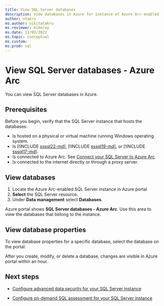 ```yaml
---
title: View SQL Server databases
description: View databases in Azure for instance of Azure Arc-enabled SQL Server. Use to help manage SQL Server databases centrally, as Arc-enabled resources.
author: ntakru
ms.author: nikitatakru
ms.reviewer: mikeray
ms.date: 11/03/2022
ms.topic: conceptual
ms.custom:
ms.prod: sql
---
```


# View SQL Server databases - Azure Arc

You can view SQL Server databases in Azure.

## Prerequisites

Before you begin, verify that the SQL Server instance that hosts the databases:

* Is hosted on a physical or virtual machine running Windows operating system.
* Is [!INCLUDE [sssql22-md](../../includes/sssql22-md.md)], [!INCLUDE [sssql19-md](../../includes/sssql19-md.md)], or [!INCLUDE [sssql17-md](../../includes/sssql17-md.md)].
* Is connected to Azure Arc. See [Connect your SQL Server to Azure Arc](connect.md).
* Is connected to the internet directly or through a proxy server.

## View databases

1. Locate the Azure Arc-enabled SQL Server instance in Azure portal
1. **Select** the SQL Server resource.
1. Under **Data management** select **Databases**.

Azure portal shows **SQL Server databases - Azure Arc**. Use this area to view the databases that belong to the instance.

## View database properties

To view database properties for a specific database, select the database on the portal.

After you create, modify, or delete a database, changes are visible in Azure portal within an hour.

## Next steps

* [Configure advanced data security for your SQL Server instance](configure-advanced-data-security.md)

* [Configure on-demand SQL assessment for your SQL Server instance](assess.md)
